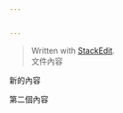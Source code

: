 ```yaml
---


---
```


<blockquote>
<p>Written with <a href="https://stackedit.io/">StackEdit</a>.<br>
文件內容</p>
</blockquote>
<p>新的內容</p>
<p>第二個內容</p>

